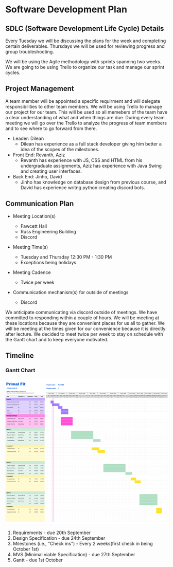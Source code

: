 # Software Development Plan

## SDLC (Software Development Life Cycle) Details

Every Tuesday we will be discussing the plans for the week and completing certain deliverables. Thursdays we will be used for reviewing progress and group troubleshooting. 

We will be using the Agile methodology with sprints spanning two weeks. We are going to be using Trello to organize our task and manage our sprint cycles.  


## Project Management

A team member will be appointed a specific requirment and will delegate responsibilities to other team members. We will be using Trello to manage our project for our team. This will be used so all memebers of the team have a clear understanding of what and when things are due. During every team meeting we will go over the Trello to analyze the progress of team members and to see where to go forward from there.

 - Leader: Dilean
    - Dilean has experience as a full stack developer giving him better a idea of the scopes of the milestones. 
 - Front End: Revanth, Aziz
    - Revanth has experience with JS, CSS and HTML from his undergraduate assignments, Aziz has experience with Java Swing and creating user interfaces. 
 - Back End: Jinho, David
    - Jinho has knowledge on database design from previous course, and David has experience writng python creating discord bots.  

## Communication Plan

- Meeting Location(s)
    - Fawcett Hall
    - Russ Engineering Building
    - Discord

- Meeting Time(s)
    - Tuesday and Thursday 12:30 PM - 1:30 PM
    - Exceptions being holidays 

- Meeting Cadence
    - Twice per week

- Communication mechanism(s) for outside of meetings
    - Discord

We anticipate communicating via discord outside of meetings. We have committed to responding within a couple of hours. We will be meeting at these locations because they are convenient places for us all to gather. We will be meeting at the times given for our convenience because it is directly after lecture. We decided to meet twice per week to stay on schedule with the Gantt chart and to keep everyone motivated.


## Timeline
### Gantt Chart
![Gantt-Chart](../assets/GanttChart.png)
1. Requirements - due 20th September
2. Design Specification - due 24th September
3. Milestones (i.e., "Check ins") - Every 2 weeks(first check in being October 1st)
4. MVS (Minimal viable Specification) - due 27th September 
5. Gantt - due 1st October
